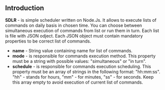 ## Introduction

**SDLR** - is simple scheduler written on Node.Js. It allows to execute lists of commands on daily basis in chosen time. You can choose between simultaneous execution of commands from list or run them in turn. Each list is file with JSON odject. Each JSON object must contain mandatory properties to be correct list of commands.

* **name** - String value containing name for list of commands.
* **mode** - is responsible for commands execution method. This property must be a string with possible values: "simultaneous" or "in turn".
* **schedule** - is responsible for commands execution scheduling. This property must be an array of strings in the following format: "hh:mm:ss". "hh" - stands for hours, "mm" - for minutes, "ss" - for seconds. Keep this array empty to avoid execution of current list of commands.